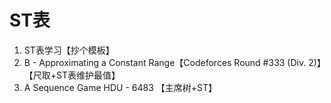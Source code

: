 # ST表

1. ST表学习【抄个模板】
2. B - Approximating a Constant Range【Codeforces Round #333 (Div. 2)】【尺取+ST表维护最值】
3. A Sequence Game HDU - 6483 【主席树+ST】